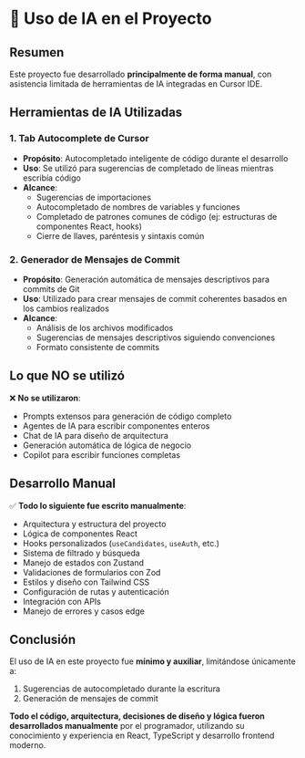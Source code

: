 # 🤖 Uso de IA en el Proyecto

## Resumen

Este proyecto fue desarrollado **principalmente de forma manual**, con asistencia limitada de herramientas de IA integradas en Cursor IDE.

## Herramientas de IA Utilizadas

### 1. **Tab Autocomplete de Cursor**

- **Propósito**: Autocompletado inteligente de código durante el desarrollo
- **Uso**: Se utilizó para sugerencias de completado de líneas mientras escribía código
- **Alcance**:
  - Sugerencias de importaciones
  - Autocompletado de nombres de variables y funciones
  - Completado de patrones comunes de código (ej: estructuras de componentes React, hooks)
  - Cierre de llaves, paréntesis y sintaxis común

### 2. **Generador de Mensajes de Commit**

- **Propósito**: Generación automática de mensajes descriptivos para commits de Git
- **Uso**: Utilizado para crear mensajes de commit coherentes basados en los cambios realizados
- **Alcance**:
  - Análisis de los archivos modificados
  - Sugerencias de mensajes descriptivos siguiendo convenciones
  - Formato consistente de commits

## Lo que NO se utilizó

❌ **No se utilizaron**:

- Prompts extensos para generación de código completo
- Agentes de IA para escribir componentes enteros
- Chat de IA para diseño de arquitectura
- Generación automática de lógica de negocio
- Copilot para escribir funciones completas

## Desarrollo Manual

✅ **Todo lo siguiente fue escrito manualmente**:

- Arquitectura y estructura del proyecto
- Lógica de componentes React
- Hooks personalizados (`useCandidates`, `useAuth`, etc.)
- Sistema de filtrado y búsqueda
- Manejo de estados con Zustand
- Validaciones de formularios con Zod
- Estilos y diseño con Tailwind CSS
- Configuración de rutas y autenticación
- Integración con APIs
- Manejo de errores y casos edge

## Conclusión

El uso de IA en este proyecto fue **mínimo y auxiliar**, limitándose únicamente a:

1. Sugerencias de autocompletado durante la escritura
2. Generación de mensajes de commit

**Todo el código, arquitectura, decisiones de diseño y lógica fueron desarrollados manualmente** por el programador, utilizando su conocimiento y experiencia en React, TypeScript y desarrollo frontend moderno.
